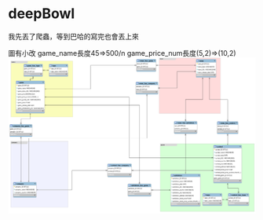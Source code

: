 # deepBowl 
  我先丟了爬蟲，等到巴哈的寫完也會丟上來
  
  圖有小改
  game_name長度45=>500/n
  game_price_num長度(5,2)=>(10,2)
  ![image](https://github.com/d0542218/deepBowl/blob/master/database/game_chatbot%20ver1.1/game_chatbot.png)
